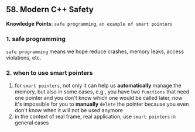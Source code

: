 ## 58. Modern C++ Safety

**Knowledge Points**: `safe programming`, `an example of smart pointers`

### 1. safe programming

`safe programming` means we hope reduce crashes, memory leaks, access violations, etc.

### 2. when to use smart pointers

1. for `smart pointers`, not only it can help us **automatically** manage the memory, but also in some cases, e.g., you have two `functions` that need one pointer and you don't know which one would be called later, now it's impossible for you to **manually** `delete` the pointer because you even don't know when it will not be used anymore
2. in the context of real frame, real application, use `smart pointers` in general cases

